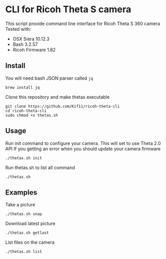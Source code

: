 # CLI for Ricoh Theta S camera
This script provide command line interface for Ricoh Theta S 360 camera
Tested with:
- OSX Siera 10.12.3
- Bash 3.2.57
- Ricoh Firmware 1.82

## Install
You will need bash JSON parser called `jq`
```
brew install jq
```
Clone this repository and make thetas executable
```
git clone https://github.com/Kif11/ricoh-theta-cli
cd ricoh-theta-cli
sudo chmod +x thetas.sh
```
## Usage
Run init command to configure your camera. This will set to use Theta 2.0 API
If you getting an error when you should update your camera firmware
```
./thetas.sh init
```
Run thetas.sh to list all command
```
./thetas.sh
```
## Examples
Take a picture
```
./thetas.sh snap
```
Download latest picture
```
./thetas.sh getlast
```
List files on the camera
```
./thetas.sh list
```
